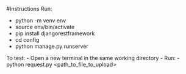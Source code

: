 #Instructions
Run:
- python -m venv env
- source env/bin/activate
- pip install djangorestframework
- cd config
- python manage.py runserver


To test:
    - Open a new terminal in the same working directory
    - Run:
        - python request.py <path_to_file_to_upload>
